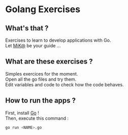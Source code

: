 # Golang Exercises
## What's that ?
Exercises to learn to develop applications with Go.  
Let [MiK@](https://github.com/mickablondo) be your guide ...  
## What are these exercises ?
Simples exercices for the moment.   
Open all the go files and try them.  
Edit variables and code to check how the code behaves.  
## How to run the apps ?
First, install [Go](https://go.dev/dl/) !  
Then, execute this command : 
```bash
go run <NAME>.go
```
